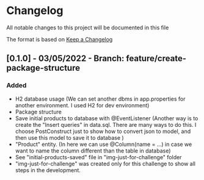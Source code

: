 # Changelog

All notable changes to this project will be documented in this file

The format is based on [Keep a Changelog](https://keepachangelog.com/en/1.0.0/)

## [0.1.0] - 03/05/2022 - Branch: feature/create-package-structure

### Added
- H2 database usage (We can set another dbms in app.properties for another environment. I used H2 for dev environment)
- Package structure
- Save initial products to database with @EventListener (Another way is to create the "Insert queries" in data.sql. There are many ways to do this. I choose PostConstruct just to show how to convert json to model, and then use this model to save it to database )
- "Product" entity. (In here we can use @Column(name = ...) in case we want to name the column different than the table in database)
- See "initial-products-saved" file in "img-just-for-challenge" folder
- "img-just-for-challenge" was created only for this challenge to show all steps in the development.

